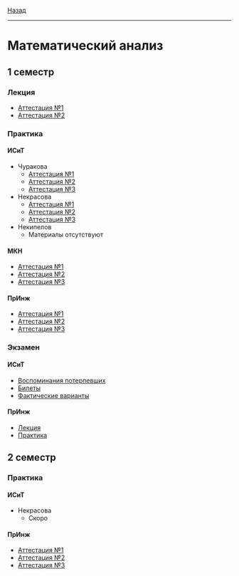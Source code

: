 [Назад](../../README.md)
***
# Математический анализ
## 1 семестр
### Лекция
+ [Аттестация №1](th-sirota/mathan-th-att-1-fact.md)
+ [Аттестация №2](th-sirota/mathan-th-att-2-fact.md)
### Практика
#### ИСиТ
+ Чуракова
  +  [Аттестация №1](mathan-isit/mathan-pr-churakova-att-1-fact.md)
  +  [Аттестация №2](mathan-isit/mathan-pr-att-2-fact.md)
  +  [Аттестация №3](mathan-isit/mathan-pr-att-3-fact.md)
+ Некрасова
  + [Аттестация №1](mathan-isit/mathan-pr-nekrasova-att-1-fact.md)
  + [Аттестация №2](mathan-isit/mathan-pr-att-2-fact.md)
  + [Аттестация №3](mathan-isit/mathan-pr-att-3-fact.md)
+ Некипелов
  + Материалы отсутствуют
#### МКН
+ [Аттестация №1](mathan-mkn/mathan-pr-att-1-fact.md)
+ [Аттестация №2](mathan-mkn/mathan-pr-att-2-fact.md)
+ [Аттестация №3](mathan-mkn/mathan-pr-att-3-fact.md)
#### ПрИнж
+ [Аттестация №1](mathan-preng/sem-1/mathan-pr-att-1-fact.md)
+ [Аттестация №2](mathan-preng/sem-1/mathan-pr-att-2-fact.md)
+ [Аттестация №3](mathan-preng/sem-1/mathan-pr-att-3-fact.md)

### Экзамен
#### ИСиТ
+ [Воспоминания потерпевших](mathan-isit/mathan-exam-memories.md)
+ [Билеты](mathan-isit/mathan-exam-tick.md)
+ [Фактические варианты](mathan-isit/mathan-exam-fact.md)
#### ПрИнж
+ [Лекция](mathan-preng/sem-1/mathan-th-exam.md)
+ [Практика](mathan-preng/sem-1/mathan-pr-exam.md)
## 2 семестр
### Практика
#### ИСиТ
+ Некрасова
  + Скоро
#### ПрИнж
+ [Аттестация №1](mathan-preng/sem-2/mathan-pr-att-1-fact.md)
+ [Аттестация №2](mathan-preng/sem-2/mathan-pr-att-2-fact.md)
+ [Аттестация №3](mathan-preng/sem-2/mathan-pr-att-3-fact.md)
